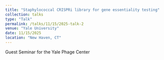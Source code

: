 ```yaml
---
title: "Staphylococcal CRISPRi library for gene essentiality testing"
collection: talks
type: "Talk"
permalink: /talks/11/15/2025-talk-2
venue: "Yale University"
date: 11/15/2025
location: "New Haven, CT"
---
```


Guest Seminar for the Yale Phage Center
